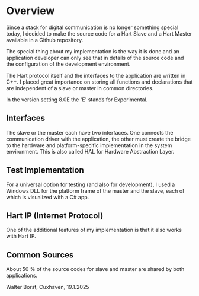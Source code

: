 # Overview

Since a stack for digital communication is no longer something special today, I decided to make the source code for a Hart Slave and a Hart Master available in a Github repository.

The special thing about my implementation is the way it is done and an application developer can only see that in details of the source code and the configuration of the development environment.

The Hart protocol itself and the interfaces to the application are written in C++. I placed great importance on storing all functions and declarations that are independent of a slave or master in common directories.

In the version setting 8.0E the 'E' stands for Experimental. 

## Interfaces

The slave or the master each have two interfaces. One connects the communication driver with the application, the other must create the bridge to the hardware and platform-specific implementation in the system environment. This is also called HAL for Hardware Abstraction Layer.

## Test Implementation

For a universal option for testing (and also for development), I used a Windows DLL for the platform frame of the master and the slave, each of which is visualized with a C# app.

## Hart IP (Internet Protocol)

One of the additional features of my implementation is that it also works with Hart IP.

## Common Sources

About 50 % of the source codes for slave and master are shared by both applications.

Walter Borst, Cuxhaven, 19.1.2025

